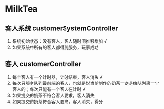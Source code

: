 # MilkTea

## 客人系统 customerSystemController

1. 系统初始状态：没有客人，客人随时间推移增加 √
2. 如果系统中所有的客人都得到服务，玩家成功

## 客人 customerController
1. 每个客人有一个计时器，计时结束，客人消失 √
2. 每次只服务队列最前端的客人，也就是说当前制作的奶茶一定是给队列第一个客人的；每次只能有一个客人在计时 √
3. 如果提交的奶茶不符合客人要求，客人消失 
4. 如果提交的奶茶符合客人要求，客人消失，得分
